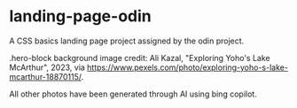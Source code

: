 # landing-page-odin
A CSS basics landing page project assigned by the odin project.

.hero-block background image credit: Ali Kazal, "Exploring Yoho's Lake McArthur", 2023, via https://www.pexels.com/photo/exploring-yoho-s-lake-mcarthur-18870115/.

All other photos have been generated through AI using bing copilot.